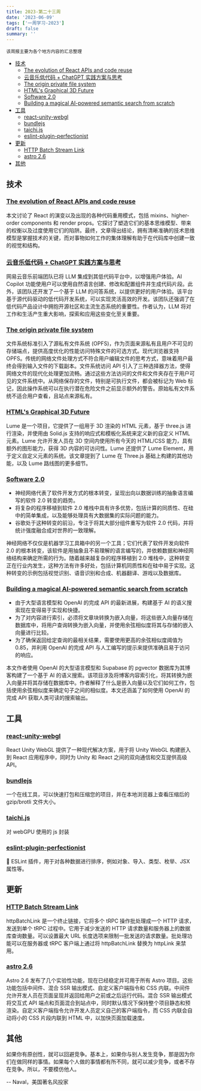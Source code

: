 ```yaml
---
title: 2023-第二十三周
date: '2023-06-09'
tags: ['一周学习-2023']
draft: false
summary: ''
---
```


`该周报主要为各个地方内容的汇总整理`

- [技术](#技术)
  - [The evolution of React APIs and code reuse](#the-evolution-of-react-apis-and-code-reuse)
  - [云音乐低代码 + ChatGPT 实践方案与思考](#云音乐低代码--chatgpt-实践方案与思考)
  - [The origin private file system](#the-origin-private-file-system)
  - [HTML's Graphical 3D Future](#htmls-graphical-3d-future)
  - [Software 2.0](#software-20)
  - [Building a magical AI-powered semantic search from scratch](#building-a-magical-ai-powered-semantic-search-from-scratch)
- [工具](#工具)
  - [react-unity-webgl](#react-unity-webgl)
  - [bundlejs](#bundlejs)
  - [taichi.js](#taichijs)
  - [eslint-plugin-perfectionist](#eslint-plugin-perfectionist)
- [更新](#更新)
  - [HTTP Batch Stream Link](#http-batch-stream-link)
  - [astro 2.6](#astro-26)
- [其他](#其他)

## 技术

### [The evolution of React APIs and code reuse](https://frontendmastery.com/posts/the-evolution-of-react-patterns/?utm_source=reactdigest&utm_medium&utm_campaign=1655)

本文讨论了 React 的演变以及出现的各种代码重用模式，包括 mixins、higher-order components 和 render props。它探讨了塑造它们的基本思维模型、带来的权衡以及过度使用它们的陷阱。最终，文章得出结论，拥有清晰准确的技术思维模型是掌握技术的关键，而对事物如何工作的集体理解有助于在代码库中创建一致的视觉和结构。

### [云音乐低代码 + ChatGPT 实践方案与思考](https://mp.weixin.qq.com/s/jaIiVI636uJBOOKsXuHCpw)

网易云音乐前端团队已将 LLM 集成到其低代码平台中，以增强用户体验。AI Copilot 功能使用户可以使用自然语言创建、修改和配置组件并生成代码片段。此外，该团队还开发了一个基于 LLM 的问答系统，以提供更好的用户体验。该平台基于源代码驱动的低代码开发系统，可以实现灵活高效的开发。该团队还强调了在低代码产品设计中拥抱开源社区和主流生态系统的重要性。作者认为，LLM 将对工作和生活产生重大影响，探索和应用这些变化至关重要。

### [The origin private file system](https://web.dev/origin-private-file-system/)

文件系统标准引入了源私有文件系统 (OPFS)，作为页面来源私有且用户不可见的存储端点，提供高度优化的性能访问特殊文件的可选方式。现代浏览器支持 OPFS。传统的网络文件处理方式不符合用户编辑文件的思考方式，意味着用户最终会得到输入文件的下载副本。文件系统访问 API 引入了三种选择器方法，使得网络文件的现代化处理更加流畅。通过这些方法访问的文件和文件夹存在于用户可见的文件系统中。从网络保存的文件，特别是可执行文件，都会被标记为 Web 标记，因此操作系统可以在执行潜在危险文件之前显示额外的警告。原始私有文件系统不适合用户查看，且站点来源私有。

### [HTML's Graphical 3D Future](https://dev.to/trusktr/htmls-graphical-3d-future-3gnd)

Lume 是一个项目，它提供了一组用于 3D 渲染的 HTML 元素，基于 three.js 进行渲染，并使用由 Solid.js 支持的响应式和模板化系统来定义新的自定义 HTML 元素。Lume 允许开发人员在 3D 空间内使用所有今天的 HTML/CSS 能力，具有额外的图形能力，获得 3D 内容的可访问性。Lume 还提供了 Lume Element，用于定义自定义元素的系统。该文章提到了 Lume 在 Three.js 基础上构建的其他功能，以及 Lume 路线图的更多细节。

### [Software 2.0](https://karpathy.medium.com/software-2-0-a64152b37c35)

- 神经网络代表了软件开发方式的根本转变，呈现出向以数据训练的抽象语言编写的软件 2.0 转变的趋势。
- 将复杂的程序移植到软件 2.0 堆栈中具有许多优势，包括计算的同质性、在硅中的简单集成，以及能够处理具有大数据集的实际问题的能力。
- 谷歌处于这种转变的前沿，专注于将其大部分组件重写为软件 2.0 代码，并将统计强度融合成对世界的一致理解。

神经网络不仅仅是机器学习工具箱中的另一个工具；它们代表了软件开发向软件 2.0 的根本转变，该软件是用抽象且不易理解的语言编写的，并依赖数据和神经网络结构来确定所需的行为。随着越来越复杂的程序移植到 2.0 堆栈中，这种转变正在行业内发生，这种方法有许多好处，包括计算机同质性和在硅中易于实现。这种转变的示例包括视觉识别、语音识别和合成、机器翻译、游戏以及数据库。

### [Building a magical AI-powered semantic search from scratch](https://blog.maximeheckel.com/posts/building-magical-ai-powered-semantic-search/)

- 由于大型语言模型和 OpenAI 的完成 API 的最新进展，构建基于 AI 的语义搜索现在变得易于实现和快捷。
- 为了对内容进行索引，必须将文章块转换为嵌入向量，将这些嵌入向量存储在数据库中，将用户查询转换为嵌入向量，并使用余弦相似度将其与存储的嵌入向量进行比较。
- 为了确保返回给定查询的最相关结果，需要使用更高的余弦相似度阈值为 0.85，并利用 OpenAI 的完成 API 与人工编写的提示来提供准确且易于访问的响应。

本文作者使用 OpenAI 的大型语言模型和 Supabase 的 pgvector 数据库为其博客构建了一个基于 AI 的语义搜索。该项目涉及将博客内容索引化，将其转换为嵌入向量并将其存储在数据库中。作者解释了什么是嵌入向量以及它们如何工作，包括使用余弦相似度来确定句子之间的相似度。本文还涵盖了如何使用 OpenAI 的完成 API 获取人类可读的搜索输出。

## 工具

### [react-unity-webgl](https://github.com/jeffreylanters/react-unity-webgl)

React Unity WebGL 提供了一种现代解决方案，用于将 Unity WebGL 构建嵌入到 React 应用程序中，同时为 Unity 和 React 之间的双向通信和交互提供高级 API。

### [bundlejs](https://github.com/okikio/bundlejs)

一个在线工具，可以快速打包和压缩您的项目，并在本地浏览器上查看压缩后的 gzip/brotli 文件大小。

### [taichi.js](https://github.com/AmesingFlank/taichi.js)

对 webGPU 使用的 js 封装

### [eslint-plugin-perfectionist](https://github.com/azat-io/eslint-plugin-perfectionist)

🦄 ESLint 插件，用于对各种数据进行排序，例如对象、导入、类型、枚举、JSX 属性等。

## 更新

### [HTTP Batch Stream Link](https://trpc.io/docs/client/links/httpBatchStreamLink)

httpBatchLink 是一个终止链接，它将多个 tRPC 操作批处理成一个 HTTP 请求，发送到单个 tRPC 过程中。它用于减少发送的 HTTP 请求数量和服务器上的数据库查询数量。可以设置最大 URL 长度选项来限制一批发送的请求数量。批处理功能可以在服务器或 tRPC 客户端上通过将 ﻿httpBatchLink 替换为 ﻿httpLink 来禁用。

### [astro 2.6](https://astro.build/blog/astro-260/)

Astro 2.6 发布了几个实验性功能，现在已经稳定并可用于所有 Astro 项目。这些功能包括中间件、混合 SSR 输出模式、自定义客户端指令和 CSS 内联。中间件允许开发人员在页面呈现并返回给用户之前或之后运行代码。混合 SSR 输出模式将交互式 API 端点和页面混合到站点中，同时默认情况下保持整个项目静态和预渲染。自定义客户端指令允许开发人员定义自己的客户端指令，而 CSS 内联会自动将小的 CSS 片段内联到 HTML 中，以加快页面加载速度。

## 其他

如果你有原创性，就可以回避竞争。基本上，如果你与别人发生竞争，那是因为你们在做同样的事情。如果每个人做的事情都有所不同，就可以减少竞争，或者不存在竞争。所以，不要模仿他人。

-- Naval，美国著名风投家
